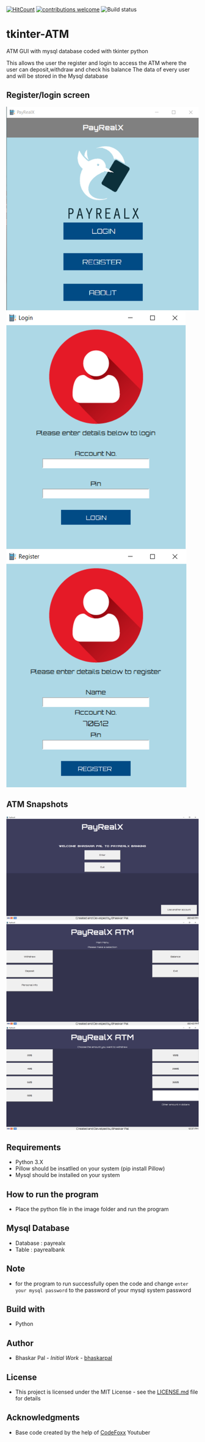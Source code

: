 [![HitCount](http://hits.dwyl.com/onyx-storm/tkinter-ATM.svg)](http://hits.dwyl.com/onyx-storm/tkinter-ATM)
[![contributions welcome](https://img.shields.io/badge/contributions-welcome-brightgreen.svg?style=flat)](https://github.com/onyx-storm)
![Build status](https://ci.appveyor.com/api/projects/status/pjxh5g91jpbh7t84?svg=true)

# tkinter-ATM

ATM GUI with mysql database coded with tkinter python



This allows the user the register and login to access the ATM where the user can deposit,withdraw and check his balance
The data of every user and will be stored in the Mysql database

## Register/login screen
![Register/login screen](login_register_screen.png)
![Register/login screen](login_screen.png)
![Register/login screen](register_screen.png)

## ATM Snapshots
![ATM Screen](ATM_display.png)
![ATM Screen](main_menu.png)
![ATM Screen](withdraw_screen.png)


## Requirements

* Python 3.X
* Pillow should be insatlled on your system (pip install Pillow)
* Mysql should be installed on your system

## How to run the program

* Place the python file in the image folder and run the program

## Mysql Database

* Database : payrealx
* Table    : payrealbank

## Note

* for the program to run successfully open the code and change `enter your mysql password` to the password of your mysql system password

## Build with
* Python


## Author
* Bhaskar Pal - *Initial Work* - [bhaskarpal](https://github.com/onyx-storm) 

## License
* This project is licensed under the MIT License - see the [LICENSE.md](LICENSE) file for details

## Acknowledgments
* Base code created by the help of [CodeFoxx](https://www.youtube.com/channel/UCvi0rWTSkJkrunfhXH0tYuA) Youtuber

